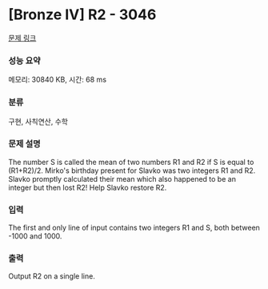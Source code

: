 # [Bronze IV] R2 - 3046 

[문제 링크](https://www.acmicpc.net/problem/3046) 

### 성능 요약

메모리: 30840 KB, 시간: 68 ms

### 분류

구현, 사칙연산, 수학

### 문제 설명

<p>The number S is called the mean of two numbers R1 and R2 if S is equal to (R1+R2)/2. Mirko's birthday present for Slavko was two integers R1 and R2. Slavko promptly calculated their mean which also happened to be an integer but then lost R2! Help Slavko restore R2. </p>

### 입력 

 <p>The first and only line of input contains two integers R1 and S, both between -1000 and 1000. </p>

<p> </p>

### 출력 

 <p>Output R2 on a single line. </p>

<p> </p>

